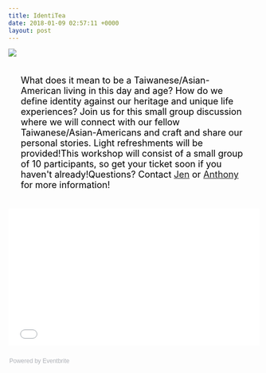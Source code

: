 ```yaml
---
title: IdentiTea
date: 2018-01-09 02:57:11 +0000
layout: post
---
```


<img src="https://img.evbuc.com/https%3A%2F%2Fcdn.evbuc.com%2Fimages%2F39370674%2F59649190843%2F1%2Foriginal.jpg?w=800&rect=0%2C0%2C894%2C447&s=d97165355f131b408825e2cfe87b3c24"><div style="font-size: 18px; color: black; padding:5px 25px;"><p>What does it mean to be a Taiwanese/Asian-American living in this day and age? How do we define identity against our heritage and unique life experiences? Join us for this small group discussion where we will connect with our fellow Taiwanese/Asian-Americans and craft and share our personal stories. Light refreshments will be provided!This workshop will consist of a small group of 10 participants, so get your ticket soon if you haven't already!Questions? Contact <a href="mailto:jen.tsang@tap-boston.org">Jen</a> or <a href="mailto:anthony.wu@tap-boston.org">Anthony</a> for more information!</p></div><div style="width: 100%; text-align: left;"><p><iframe src="//eventbrite.com/tickets-external?eid=41984280112&amp;ref=etckt" width="100%" height="275" frameborder="0" marginwidth="5" marginheight="5" scrolling="auto"></iframe></p><div style="font-family: Helvetica, Arial; font-size: 12px; padding: 10px 0 5px; margin: 2px; width: 100%; text-align: left;"><a class="powered-by-eb" style="color: #adb0b6; text-decoration: none;" href="http://www.eventbrite.com/" target="_blank" rel="noopener">Powered by Eventbrite</a></div>